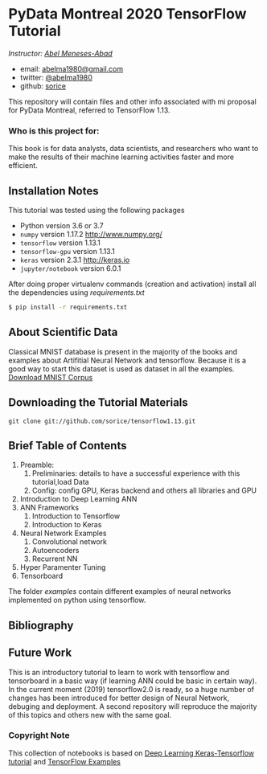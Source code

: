 # PyData Montreal 2020 TensorFlow Tutorial

*Instructor: [Abel Meneses-Abad](https://menesesabad.com)*

- email: <abelma1980@gmail.com>
- twitter: [@abelma1980](https://twitter.com/abelma1980)
- github: [sorice](https://github.com/sorice/)

This repository will contain files and other info associated with mi
proposal for PyData Montreal,  referred to TensorFlow 1.13.

### Who is this project for:
This book is for data analysts, data scientists, and researchers who want to make the results
of their machine learning activities faster and more efficient.

## Installation Notes
This tutorial was tested using the following packages

- Python version 3.6 or 3.7
- `numpy` version 1.17.2 http://www.numpy.org/
- `tensorflow` version 1.13.1
- `tensorflow-gpu` version 1.13.1
- `keras` version 2.3.1 http://keras.io
- `jupyter/notebook` version 6.0.1

After doing proper virtualenv commands (creation and activation)
install all the dependencies using _requirements.txt_

```bash
$ pip install -r requirements.txt
```

## About Scientific Data

Classical MNIST database is present in the majority of the books and
examples about Artifitial Neural Network and tensorflow. Because it is a good way to start this dataset is used as dataset in all the examples. [Download MNIST
Corpus](http://yann.lecun.com/exdb/mnist/)

## Downloading the Tutorial Materials

```
git clone git://github.com/sorice/tensorflow1.13.git
```

## Brief Table of Contents

1. Preamble:
    1. Preliminaries: details to have a successful experience with this tutorial,load Data
    2. Config: config GPU, Keras backend and others
  all libraries and GPU
2. Introduction to Deep Learning ANN
3. ANN Frameworks
    1. Introduction to Tensorflow
    2. Introduction to Keras
4. Neural Network Examples
    1. Convolutional network
    2. Autoencoders
    3. Recurrent NN
5. Hyper Paramenter Tuning
6. Tensorboard

The folder _examples_ contain different examples of neural networks implemented on python using tensorflow.

## Bibliography

## Future Work

This is an introductory tutorial to learn to work with tensorflow and tensorboard in a basic way (if learning ANN could be basic in certain way). In the current moment (2019) tensorflow2.0 is ready, so a huge number of changes has been introduced for better design of Neural Network, debuging and deployment. A second repository will reproduce the majority of this topics and others new with the same goal.

### Copyright Note
This collection of notebooks is based on [Deep Learning Keras-Tensorflow tutorial](https://github.com/leriomaggio/deep-learning-keras-tensorflow) and [TensorFlow Examples](https://github.com/aymericdamien/TensorFlow-Examples)